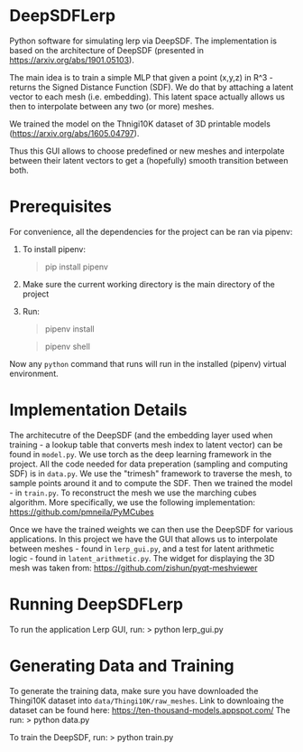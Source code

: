# DeepSDFLerp

Python software for simulating lerp via DeepSDF. 
The implementation is based on the architecture of DeepSDF (presented in https://arxiv.org/abs/1901.05103).

The main idea is to train a simple MLP that given a point (x,y,z) in R^3 - returns the Signed Distance Function (SDF).
We do that by attaching a latent vector to each mesh (i.e. embedding). This latent space actually allows us then to 
interpolate between any two (or more) meshes.

We trained the model on the Thnigi10K dataset of 3D printable models (https://arxiv.org/abs/1605.04797).

Thus this GUI allows to choose predefined or new meshes and interpolate between their latent vectors to get a (hopefully)
smooth transition between both.

# Prerequisites

For convenience, all the dependencies for the project can be ran via pipenv:

1. To install pipenv:

    > pip install pipenv

2. Make sure the current working directory is the main directory of the project

3. Run:

    > pipenv install

    > pipenv shell

Now any `python` command that runs will run in the installed (pipenv) virtual environment.

# Implementation Details

The architecutre of the DeepSDF (and the embedding layer used when training - a lookup table that converts mesh index to latent vector)
can be found in `model.py`. We use torch as the deep learning framework in the project.
All the code needed for data preperation (sampling and computing SDF) is in `data.py`. We use the "trimesh" framework to traverse the mesh, 
to sample points around it and to compute the SDF.
Then we trained the model - in `train.py`.
To reconstruct the mesh we use the marching cubes algorithm. More specifically, we use the following implementation: https://github.com/pmneila/PyMCubes 

Once we have the trained weights we can then use the DeepSDF for various applications. In this project we have
the GUI that allows us to interpolate between meshes - found in `lerp_gui.py`, and a test for latent arithmetic logic - 
found in `latent_arithmetic.py`.
The widget for displaying the 3D mesh was taken from: https://github.com/zishun/pyqt-meshviewer

# Running DeepSDFLerp

To run the application Lerp GUI, run:
    > python lerp_gui.py

# Generating Data and Training

To generate the training data, make sure you have downloaded the Thingi10K dataset into `data/Thingi10K/raw_meshes`.
Link to downloaing the dataset can be found here: https://ten-thousand-models.appspot.com/
The run:
    > python data.py

To train the DeepSDF, run:
    > python train.py

